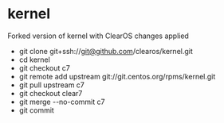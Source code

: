 # kernel

Forked version of kernel with ClearOS changes applied

* git clone git+ssh://git@github.com/clearos/kernel.git
* cd kernel
* git checkout c7
* git remote add upstream git://git.centos.org/rpms/kernel.git
* git pull upstream c7
* git checkout clear7
* git merge --no-commit c7
* git commit
